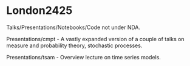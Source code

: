 # London2425

Talks/Presentations/Notebooks/Code not under NDA.

Presentations/cmpt - A vastly expanded version of a couple of talks on measure and probability theory, stochastic processes.

Presentations/tsam - Overview lecture on time series models.
